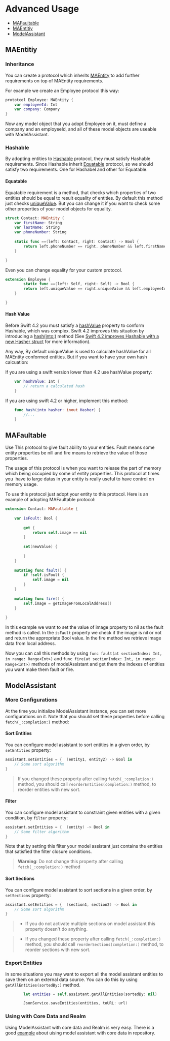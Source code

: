 # Advanced Usage

- [MAFaultable](#mafaultable)
- [MAEntitiy](#maentitiy)
- [ModelAssistant](#modelassistant)



## MAEntitiy

### Inheritance

You can create a protocol which inherits [MAEntity](https://github.com/Alamofire/Alamofire/blob/master/Documentation/Usage.md#preparing-model-object) to add further requirements on top of MAEntity requirements.

For example we create an Employee protocol this way:

```swift
prototcol Employee: MAEntity {
	var employeeId: Int
	var company: Company
}
```
Now any model object that you adopt Employee on it, must define a company and an employeeId, and all of these model objects are useable with ModelAssistant.

### Hashable
By adopting entities to [Hashable](https://developer.apple.com/documentation/swift/hashable) protocol, they must satisfy Hashable requirements. Since Hashable inherit [Equatable](https://developer.apple.com/documentation/swift/equatable) protocol, so we should satisfy two requirements. One for Hashabel and other for Equatable.

#### Equatable
Equatable requirement is a method, that checks which properties of two entities should be equal to result equality of entities. By default this method just checks [uniqueValue](https://github.com/Alamofire/Alamofire/blob/master/Documentation/Usage.md#uniquevalue).
But you can change it if you want to check some other properties of your model objects for equality.

```swift
struct Contact: MAEntity {
	var firstName: String
	var lastName: String
	var phoneNumber: String
	
	static func ==(left: Contact, right: Contact) -> Bool {
		return left.phoneNumber == right. phoneNumber && left.firstName == right.lastName && left.lastName == right.lastName
	}

}
```

Even you can change equality for your custom protocol.

```swift
extension Employee {
		static func ==(left: Self, right: Self) -> Bool {
		return left.uniqueValue == right.uniqueValue && left.employeeId == right.employeeId
	}

}
```

#### Hash Value
Before Swift 4.2 you must satisfy a [hashValue](https://developer.apple.com/documentation/swift/hashable/1540917-hashvalue) property to conform Hashable, which was complex. Swift 4.2 improves this situation by introducing a [hash(into:)](https://developer.apple.com/documentation/swift/hashable/2995575-hash) method (See [Swift 4.2 improves Hashable with a new Hasher struct](https://www.hackingwithswift.com/articles/115/swift-4-2-improves-hashable-with-a-new-hasher-struct) for more information). 

Any way, By default uniqueValue is used to calculate hashValue for all MAEntity conformed entities. But if you want to have your own hash calcuation:

If you are using a swift version lower than 4.2 use hashValue property:

```swift
	var hashValue: Int {
		// return a calculated hash
	}
```

If you are using swift 4.2 or higher, implement this method:

```swift
	func hash(into hasher: inout Hasher) {
		//...
	}
```

## MAFaultable

Use This protocol to give fault ability to your entities.
Fault means some  entity properties be nill and fire means to retrieve the value of those properties.

The usage of this protocol is when you want to release the part of memory which being occupied by some of entity properties. This protocol at times you  have to large datas in your entity is really useful to have control on memory usage.

To use this protocol just adopt your entity to this protocol. Here is an example of adopting MAFaultable protocol:

```swift
extension Contact: MAFaultable {
	
	var isFoult: Bool {
		
		get {
			return self.image == nil
		}
		
		set(newValue) {
			
		}
	}
	
	mutating func fault() {
		if !self.isFoult {
			self.image = nil
		}
	}
	
	mutating func fire() {
		self.image = getImageFromLocalAddress()
	}
	
}
```
In this example we want to set the value of image property to nil as the fault method is called. In the `isFault` property we check if the image is nil or not and return the appropriate Bool value. In the fire method we retrieve image data from local address.

Now you can call this methods by using `func fault(at sectionIndex: Int, in range: Range<Int>)` and `func fire(at sectionIndex: Int, in range: Range<Int>)` methods of modelAssistant and get them the indexes of entities you want make them fault or fire.


## ModelAssistant

### More Configurations

At the time you initialize ModelAssistant instance, you can set more configurations on it. Note that you should set these properties before calling `fetch(_:completion:)` method:

#### Sort Entities
You can configure model assistant to sort entities in a given order, by `setEntities` property:

```swift
assistant.setEntities = {  (entity1, entity2) -> Bool in
	// Some sort algorithm
}
```
> If you changed these property after calling `fetch(_:completion:)` method, you should call `reorderEntities(completion:)` method, to reorder entities with new sort.

#### Filter

You can configure model assistant to constraint given entities with a given condition, by `filter` property:

```swift
assistant.setEntities = {  (entity) -> Bool in
	// Some filter algorithm
}
```
Note that by setting this filter your model assistant just contains the entities that satisfied the filter closure conditions.

> **Warning**: Do not change this property after calling `fetch(_:completion:)` method


#### Sort Sections
You can configure model assistant to sort sections in a given order, by `setSections` property:

```swift
assistant.setEntities = {  (section1, section2) -> Bool in
	// Some sort algorithm
}
```
> - If you do not activate multiple sections on model assistant this property doesn't do anything.

> - If you changed these property after calling `fetch(_:completion:)` method, you should call `reorderSections(completion:)` method, to reorder sections with new sort.


### Export Entities

In some situations you may want to export all the model assistant entities to save them on an external data source. You can do this by using `getAllEntities(sortedBy:)`
method.

```swift
		let entities = self.assistant.getAllEntities(sortedBy: nil)

		JsonService.saveEntities(entities, toURL: url) 

```

### Using with Core Data and Realm
Using ModelAssistant with core data and Realm is very easy. There is a good [example](https://github.com/ssamadgh/ModelAssistant/tree/master/Examples/iOS_Example) about uising model assistant with core data in repository.
